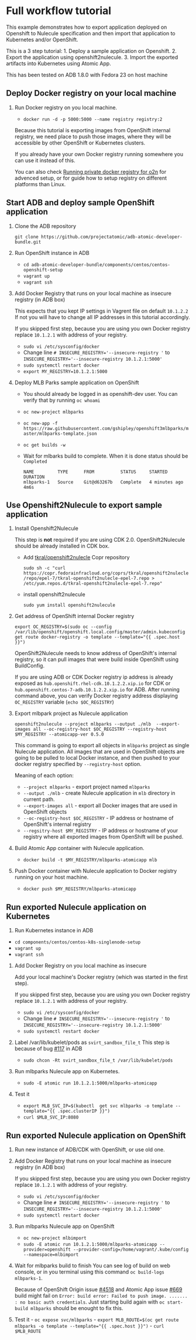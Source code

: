 # Full workflow tutorial

This example demonstrates how to export application deployed on Openshift
to Nulecule specification and then import that application to Kubernetes and/or OpenShift.

This is a 3 step tutorial:
    1. Deploy a sample application on Openshift.
    2. Export the application using openshift2nulecule.
    3. Import the exported artifacts into Kubernetes using Atomic App.


This has been tested on ADB 1.8.0 with Fedora 23 on host machine

## Deploy Docker registry on your local machine
 1. Run Docker registry on you local machine.

    - `docker run -d -p 5000:5000 --name registry registry:2`

    Because this tutorial is exporting images from OpenShift internal registry, 
    we need place to push those images, where they will be accessible by other
    OpenShift or Kubernetes clusters.

    If you already have your own Docker registry running somewhere you can use it 
    instead of this. 

    You can also check [Running private docker registry for o2n](setting-up-registry.md)
    for advenced setup, or for guide how to setup registry on different platforms than Linux.

    



## Start ADB and deploy sample OpenShift application
 1. Clone the ADB repository
    
    `git clone https://github.com/projectatomic/adb-atomic-developer-bundle.git`

 1. Run OpenShift instance in ADB

    - `cd adb-atomic-developer-bundle/components/centos/centos-openshift-setup`
    - `vagrant up`
    - `vagrant ssh`

 1. Add Docker Registry that runs on your local machine as insecure registry (in ADB box)

    This expects that you kept IP settings in Vagrent file on default `10.1.2.2`
    If not you will have to change all IP addresses in this tutorial accordingly.

    If you skipped first step, because you are using you own Docker registry replace
    `10.1.2.1` with address of your registry.
     
    - `sudo vi /etc/sysconfig/docker`
    - Change line `# INSECURE_REGISTRY='--insecure-registry '` to `INSECURE_REGISTRY='--insecure-registry 10.1.2.1:5000'`
    - `sudo systemctl restart docker`
    - `export MY_REGISTRY=10.1.2.1:5000`
    
 1. Deploy MLB Parks sample application on OpenShift 

    - You should already be logged in as openshift-dev user. You can verify that by running `oc whoami`
    - `oc new-project mlbparks`
    - `oc new-app -f https://raw.githubusercontent.com/gshipley/openshift3mlbparks/master/mlbparks-template.json`
    - `oc get builds -w`
    - Wait for mlbarks build to complete. When it is done status should be `Completed`

        ```
        NAME         TYPE      FROM          STATUS     STARTED         DURATION
        mlbparks-1   Source    Git@d63267b   Complete   4 minutes ago   4m6s
        ```


## Use Openshift2Nulecule to export sample application
 1. Install Openshift2Nulecule

    This step is **not** required if you are using CDK 2.0. OpenShift2Nulecule should be already installed in CDK box.

    - Add [tkral/openshift2nulecle](https://copr.fedorainfracloud.org/coprs/tkral/openshift2nulecle/) Copr repository
      
      `sudo sh -c "curl  https://copr.fedorainfracloud.org/coprs/tkral/openshift2nulecle/repo/epel-7/tkral-openshift2nulecle-epel-7.repo > /etc/yum.repos.d/tkral-openshift2nulecle-epel-7.repo"`

    - install openshift2nulecule

       `sudo yum install openshift2nulecule`


 1. Get address of OpenShift internal Docker registry 
    
    ```
    export OC_REGISTRY=$(sudo oc --config /var/lib/openshift/openshift.local.config/master/admin.kubeconfig get route docker-registry -o template --template="{{ .spec.host }}")
    ```

    OpenShift2Nulecule needs to know address of OpenShift's internal registry, so it can
    pull images that were build inside OpenShift using BuildConfig.

    If you are using ADB or CDK Docker registry ip address is already exposed as
    `hub.openshift.rhel-cdk.10.1.2.2.xip.io` for CDK or  `hub.openshift.centos-7-adb.10.1.2.2.xip.io` for ADB.
    After running command above, you can verify Docker registry address displaying `OC_REGISTRY` variable (`echo $OC_REGISTRY`)


 1. Export mlbpark project as Nulecule application

    ```
    openshift2nulecule --project mlbparks --output ./mlb  --export-images all --oc-registry-host $OC_REGISTRY --registry-host $MY_REGISTRY --atomicapp-ver 0.5.0
    ```
    This command is going to export all objects in `mlbparks` project as single Nulecule application.
    All images that are used in OpenShift objects are going to be pulled to local Docker instance, and then pushed to your 
    docker registry specified by `--registry-host` option.

    Meaning of each option:
    - `--project mlbparks` - export project named `mlbparks`
    - `--output ./mlb` - create Nulecule application in `mlb` directory in current path.
    - `--export-images all` - export all Docker images that are used in OpenShift objects
    - `--oc-registry-host $OC_REGISTRY` - IP address or hostname of OpenShift's internal registry
    - `--regsitry-host $MY_REGISTRY` -  IP address or hostname of your registry where all exported images from OpenShift will be pushed.

 1. Build Atomic App container with Nulecule application.

    - `docker build -t $MY_REGISTRY/mlbparks-atomicapp mlb`

 1. Push Docker container with Nulecule application to Docker registry running on your host machine.
    - `docker push $MY_REGISTRY/mlbparks-atomicapp`
    


## Run exported Nulecule application on Kubernetes
 1. Run Kubernetes instance in ADB
   - `cd components/centos/centos-k8s-singlenode-setup`
   - `vagrant up`
   - `vagrant ssh`

 1. Add Docker Registry on you local machine as insecure

    Add your local machine's Docker registry (which was started in the first step).

    If you skipped first step, because you are using you own Docker registry replace
    `10.1.2.1` with address of your registry.
    
    - `sudo vi /etc/sysconfig/docker`
    - Change line `# INSECURE_REGISTRY='--insecure-registry '` to `INSECURE_REGISTRY='--insecure-registry 10.1.2.1:5000'`
    - `sudo systemctl restart docker`


 1. Label /var/lib/kubelet/pods as `svirt_sandbox_file_t`
    This step is because of bug [#117](https://github.com/projectatomic/adb-atomic-developer-bundle/issues/117) in ADB 
    - `sudo chcon -Rt svirt_sandbox_file_t /var/lib/kubelet/pods`

 1. Run mlbparks Nulecule  app on Kubernetes.
    - `sudo -E atomic run 10.1.2.1:5000/mlbparks-atomicapp`

 1.  Test it
      - `export MLB_SVC_IP=$(kubectl  get svc mlbparks -o template --template="{{ .spec.clusterIP }}")`
      - `curl $MLB_SVC_IP:8080`


## Run exported Nulecule application on OpenShift
 1. Run new instance of ADB/CDK with OpenShift, or use old one.

 1. Add Docker Registry that runs on your local machine as insecure registry (in ADB box)

    If you skipped first step, because you are using you own Docker registry replace
    `10.1.2.1` with address of your registry.
    
    - `sudo vi /etc/sysconfig/docker`
    - Change line `# INSECURE_REGISTRY='--insecure-registry '` to `INSECURE_REGISTRY='--insecure-registry 10.1.2.1:5000'`
    - `sudo systemctl restart docker`

 1. Run mlbparks Nulecule app on OpenShift
    - `oc new-project mlbimport`
    - `sudo -E atomic run 10.1.2.1:5000/mlbparks-atomicapp --provider=openshift --provider-config=/home/vagrant/.kube/config --namespace=mlbimport`
 1. Wait for mlbparks build to finish
    You can see log of build on web console, or in you terminal using this command `oc build-logs mlbparks-1`.

    Because of OpenShift Origin issue [#4518](https://github.com/openshift/origin/issues/4518) and Atomic App issue [#669](https://github.com/projectatomic/atomicapp/issues/669) build might fail on `Error: build error: Failed to push image. ....... : no basic auth credentials`. Just starting build again with `oc start-build mlbparks` should be enought to fix this.
    

 1.  Test it
    - `oc expose svc/mlbparks`
    - `export MLB_ROUTE=$(oc get route mlbparks -o template --template="{{ .spec.host }}")`
    - `curl $MLB_ROUTE`
